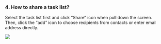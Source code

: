 ### 4. How to share a task list?
Select the task list first and click “Share” icon when pull down the screen. Then, click the “add” icon to choose recipients from contacts or enter email address directly.

![](/images/shareatasklist.png)

